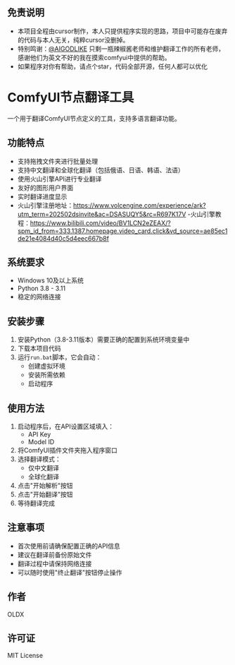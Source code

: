 ## 免责说明

- 本项目全程由cursor制作，本人只提供程序实现的思路，项目中可能存在废弃的代码与本人无关，纯粹cursor没删掉。
- 特别鸣谢：[@AIGODLIKE](https://github.com/AIGODLIKE) 只剩一瓶辣椒酱老师和维护翻译工作的所有老师，感谢他们为英文不好的我在摸索comfyui中提供的帮助。
- 如果程序对你有帮助，请点个star，代码全部开源，任何人都可以优化
# ComfyUI节点翻译工具

一个用于翻译ComfyUI节点定义的工具，支持多语言翻译功能。

## 功能特点

- 支持拖拽文件夹进行批量处理
- 支持中文翻译和全球化翻译（包括俄语、日语、韩语、法语）
- 使用火山引擎API进行专业翻译
- 友好的图形用户界面
- 实时翻译进度显示
- 火山引擎注册地址：https://www.volcengine.com/experience/ark?utm_term=202502dsinvite&ac=DSASUQY5&rc=R697K17V
-火山引擎教程：https://www.bilibili.com/video/BV1LCN2eZEAX/?spm_id_from=333.1387.homepage.video_card.click&vd_source=ae85ec1de21e4084d40c5d4eec667b8f

## 系统要求

- Windows 10及以上系统
- Python 3.8 - 3.11
- 稳定的网络连接

## 安装步骤

1. 安装Python（3.8-3.11版本）需要正确的配置到系统环境变量中
2. 下载本项目代码
3. 运行`run.bat`脚本，它会自动：
   - 创建虚拟环境
   - 安装所需依赖
   - 启动程序

## 使用方法

1. 启动程序后，在API设置区域填入：
   - API Key
   - Model ID
2. 将ComfyUI插件文件夹拖入程序窗口
3. 选择翻译模式：
   - 仅中文翻译
   - 全球化翻译
4. 点击"开始解析"按钮
5. 点击"开始翻译"按钮
6. 等待翻译完成

## 注意事项

- 首次使用前请确保配置正确的API信息
- 建议在翻译前备份原始文件
- 翻译过程中请保持网络连接
- 可以随时使用"终止翻译"按钮停止操作

## 作者

OLDX

## 许可证

MIT License

